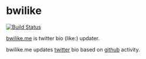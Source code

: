 bwilike
==============================================================================

[![Build Status](https://travis-ci.org/bouzuya/bwilike?branch=master)](https://travis-ci.org/bouzuya/bwilike)

[bwilike.me][] is twitter bio (like:) updater.

bwilike.me updates [twitter][] bio based on [github](https://github.com/) activity.

[bwilike.me]: http://bwilike.me/
[twitter]: https://twitter.com/
[github]: https://github.com/

